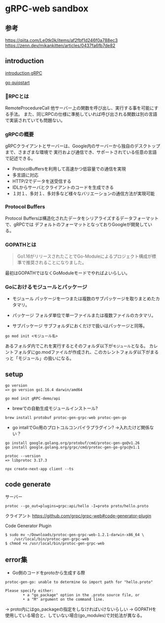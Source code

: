 # gRPC-web sandbox

## 参考

https://qiita.com/Le0tk0k/items/af2fbf1d246f0a788ec3
https://zenn.dev/mikankitten/articles/0437fa6fb7de82

## introduction

[introduction gRPC](https://grpc.io/docs/what-is-grpc/introduction/)

[go quiqstart](https://grpc.io/docs/languages/go/)

### RPCとは
RemoteProcedureCall
他サーバー上の関数を呼び出し、実行する事を可能にする手法。
また、同じRPCの仕様に準拠していれば呼び出される関数は別の言語で実装されていても問題ない。

### gRPCの概要
gRPCクライアントとサーバーは、Google内のサーバーから独自のデスクトップまで、さまざまな環境で
実行および通信でき、サポートされている任意の言語で記述できる。
- ProtocolBuffersを利用して高速かつ低容量での通信を実現
- 多言語に対応
- HTTP/2でデータを送受信する
- IDLからサーバとクライアントのコードを生成できる
- １対１、多対１、多対多など様々なバリエーションの通信方法が実現可能

### Protocol Buffers
Protocol Buffersは構造化されたデータをシリアライズするデータフォーマットで、gRPCでは
デフォルトのフォーマットとなっておりGoogleが開発している。

### GOPATHとは
> Go1.16がリリースされたことでGo-Moduleによるプロジェクト構成が標準で推奨されることになりました。

最初はGOPATHではなくGoModuleモードでやればよいらしい。

### Goにおけるモジュールとパッケージ

- モジュール
パッケージを一つまたは複数のサブパッケージを取りまとめたカタマリ。

- パッケージ
フォルダ単位で単一ファイルまたは複数ファイルのカタマリ。

- サブパッケージ
サブフォルダにおくだけで扱いはパッケージと同等。

```
go mod init <モジュール名>
```

あるフォルダ内でこれを実行するとそのフォルダ以下が`モジュール`となる。
カレントフォルダにgo.modファイルが作成され、このカレントフォルダ以下がまるっと「モジュール」の扱いになる。

## setup

```
go version
=> go version go1.16.4 darwin/amd64
```

```
go mod init gRPC-demo/api
```

- brewでの自動生成モジュールインストール?

```
brew install protobuf protoc-gen-grpc-web protoc-gen-go
```

- go intallでGo用のプロトコルコンパイラプラグイン? →入れたけど関係ない？

```
go install google.golang.org/protobuf/cmd/protoc-gen-go@v1.26
go install google.golang.org/grpc/cmd/protoc-gen-go-grpc@v1.1
```

```
protoc --version
=> libprotoc 3.17.3
```

```
npx create-next-app client --ts
```

## code generate

サーバー

```
protoc --go_out=plugins=grpc:api/hello -I=proto proto/hello.proto
```

クライアント
https://github.com/grpc/grpc-web#code-generator-plugin

Code Generator Plugin

```
$ sudo mv ~/Downloads/protoc-gen-grpc-web-1.2.1-darwin-x86_64 \
    /usr/local/bin/protoc-gen-grpc-web
$ chmod +x /usr/local/bin/protoc-gen-grpc-web

```

## error集

- Go側のコードをprotoから生成する際

```
protoc-gen-go: unable to determine Go import path for "hello.proto"

Please specify either:
        • a "go_package" option in the .proto source file, or
        • a "M" argument on the command line.
```

→ proto内にはgo_packageの指定をしなければいけないらしい
→ GOPATHを使用している場合と、していない場合(go_modules)で対処法が異なる。

